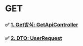 # GET

### ✅ [1. Get방식: GetApiController](./src/main/java/com/example/hello/controller/GetApiController.java)

### ✅ [2. DTO: UserRequest](./src/main/java/com/example/hello/dto/UserRequest.java)